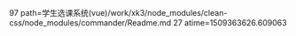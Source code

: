 97 path=学生选课系统(vue)/work/xk3/node_modules/clean-css/node_modules/commander/Readme.md
27 atime=1509363626.609063
